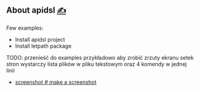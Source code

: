 
## About apidsl [<span style='font-size:20px;'>&#x270D;</span>](https://github.com/apidsl/examples/edit/main/DOCS/ABOUT.md)


Few examples:
+ Install apidsl project
+ Install letpath package

TODO: przenieść do examples
przykładowo aby zrobić zrzuty ekranu setek stron wystarczy lista plików w pliku tekstowym oraz 4 komendy w jednej linii

+ [screenshot # make a screenshot](http://examples.apidsl.com/screenshot)
